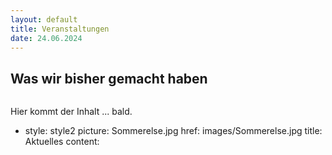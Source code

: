 ```yaml
---
layout: default
title: Veranstaltungen
date: 24.06.2024
---
```


## Was wir bisher gemacht haben


<span class="image main"><img src="Sommerwolf.jpg" alt="" /></span>

Hier kommt der Inhalt ... bald.
  - style: style2
    picture: Sommerelse.jpg
    href: images/Sommerelse.jpg
    title: Aktuelles
    content: 
